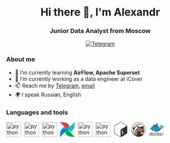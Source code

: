 <div id="header" align="center">
	<h1>Hi there 👋, I'm Alexandr</h1>
	<h3>Junior Data Analyst from Moscow</h3>
</div>

<div id="socials" align="center">
<a href="https://t.me/Alehandr0vich">
		<img src="https://img.shields.io/badge/Telegram-blue?style=for-the-badge&logo=telegram&logoColor=white" alt="Telegram"/>
	</a>
</div>

### About me
- 🌱 I’m currently learning **AirFlow, Apache Superset**
- 🔭 I’m currently working as a data engineer at iCover
- 📫 Reach me by [Telegram](https://t.me/Alehandr0vich), [email](mailto:alexandr.sliwin@yandex.ru)
- 🌍 I speak Russian, English


### Languages and tools
<img src="https://cdn.jsdelivr.net/gh/devicons/devicon/icons/python/python-original-wordmark.svg" title="python" width="40" height="40"/>&nbsp;
<img src="https://cdn.jsdelivr.net/gh/devicons/devicon/icons/postgresql/postgresql-original-wordmark.svg" title="python" width="40" height="40"/>&nbsp;
<img src="https://cdn.freelogovectors.net/wp-content/uploads/2022/03/clickhouse_logo_freelogovectors.net_.png" title="python" width="40" height="40"/>&nbsp;
<img src="https://github.com/bipin-nag/svg-icons/blob/master/airflow.svg" title="python" width="40" height="40"/>&nbsp;
<img src="https://github.com/xushier/HD-Icons/blob/main/svg/Superset_A.svg" title="python" width="40" height="40"/>&nbsp;
<img src="https://cdn.jsdelivr.net/gh/devicons/devicon/icons/git/git-original-wordmark.svg" title="python" width="40" height="40"/>&nbsp;
<img src="https://github.com/devicons/devicon/blob/v2.16.0/icons/bash/bash-original.svg" title="python" width="40" height="40"/>&nbsp;
<img src="https://github.com/devicons/devicon/blob/v2.16.0/icons/dbeaver/dbeaver-original.svg" title="python" width="40" height="40"/>&nbsp;
<img src="https://github.com/devicons/devicon/blob/v2.16.0/icons/docker/docker-original-wordmark.svg" title="python" width="40" height="40"/>&nbsp;


<!--
**shurikovyy/shurikovyy** is a ✨ _special_ ✨ repository because its `README.md` (this file) appears on your GitHub profile.

Here are some ideas to get you started:

- 🔭 I’m currently working on ...
- 🌱 I’m currently learning ...
- 👯 I’m looking to collaborate on ...
- 🤔 I’m looking for help with ...
- 💬 Ask me about ...
- 📫 How to reach me: ...
- 😄 Pronouns: ...
- ⚡ Fun fact: ...
-->
